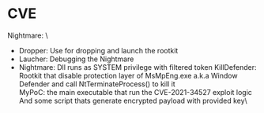 # CVE
Nightmare: \
- Dropper: Use for dropping and launch the rootkit
- Laucher: Debugging the Nightmare
- Nightmare: Dll runs as SYSTEM privilege with filtered token
KillDefender: Rootkit that disable protection layer of MsMpEng.exe a.k.a Window Defender and call NtTerminateProcess() to kill it \
MyPoC: the main executable that run the CVE-2021-34527 exploit logic \
And some script thats generate encrypted payload with provided key\
